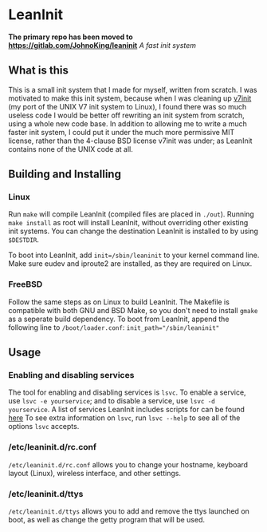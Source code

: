 LeanInit
========
**The primary repo has been moved to https://gitlab.com/JohnoKing/leaninit**
_A fast init system_

## What is this
This is a small init system that I made for myself, written from scratch.
I was motivated to make this init system, because when I was cleaning up
[v7init](https://gitlab.com/JohnoKing/v7init) (my port of the UNIX V7 init system to Linux), I found there was so much useless
code I would be better off rewriting an init system from scratch, using a
whole new code base. In addition to allowing me to write a much faster init
system, I could put it under the much more permissive MIT license, rather
than the 4-clause BSD license v7init was under; as LeanInit contains none
of the UNIX code at all.

## Building and Installing
### Linux
Run `make` will compile LeanInit (compiled files are placed in `./out`).
Running `make install` as root will install
LeanInit, without overriding other existing init systems. 
You can change the destination LeanInit is installed to by using `$DESTDIR`.

To boot into LeanInit, add `init=/sbin/leaninit` to your kernel command
line. Make sure eudev and iproute2 are installed, as they are required on Linux.

### FreeBSD
Follow the same steps as on Linux to build LeanInit. The Makefile
is compatible with both GNU and BSD Make, so you don't need to install
`gmake` as a seperate build dependency.
To boot from LeanInit, append the following line to `/boot/loader.conf`:
`init_path="/sbin/leaninit"`

## Usage
### Enabling and disabling services
The tool for enabling and disabling services is `lsvc`.
To enable a service, use `lsvc -e yourservice`;
and to disable a service, use `lsvc -d yourservice`. A list of services
LeanInit includes scripts for can be found [here](https://gitlab.com/JohnoKing/leaninit/tree/master/svc.d)
To see extra information on `lsvc`, run `lsvc --help` to see all of the options `lsvc` accepts.

### /etc/leaninit.d/rc.conf
`/etc/leaninit.d/rc.conf` allows you to change your hostname, keyboard layout (Linux), 
wireless interface, and other settings.

### /etc/leaninit.d/ttys
`/etc/leaninit.d/ttys` allows you to add and remove the ttys launched on boot,
as well as change the getty program that will be used.
